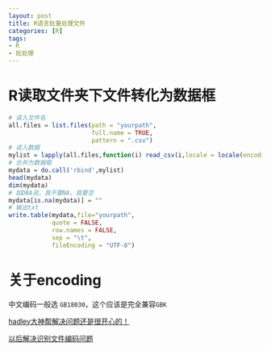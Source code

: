 ```yaml
---
layout: post
title: R语言批量处理文件
categories: [R]
tags:
- R
- 批处理
---
```


# R读取文件夹下文件转化为数据框

```r
# 读入文件名
all.files = list.files(path = "yourpath",
                       full.name = TRUE,
                       pattern = ".csv")
# 读入数据
mylist = lapply(all.files,function(i) read_csv(i,locale = locale(encoding = "GB18030")))
# 合并为数据框
mydata = do.call('rbind',mylist)
head(mydata)
dim(mydata)
# 如DBA说，我不要NA，我要空
mydata[is.na(mydata)] = ""
# 输出txt
write.table(mydata,file="yourpath",
            quote = FALSE,
            row.names = FALSE,
            sep = "\t",
            fileEncoding = "UTF-8")
```

# 关于encoding

中文编码一般选 `GB18030`，这个应该是完全兼容`GBK`

[hadley大神帮解决问题还是很开心的！](https://github.com/hadley/readr/issues/438)

[以后解决识别文件编码问题](http://www.vim.org/scripts/script.php?script_id=1708)
